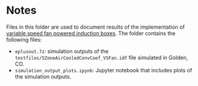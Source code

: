 # Notes
Files in this folder are used to document results of the implementation of [variable speed fan powered induction boxes](https://github.com/NREL/EnergyPlus/pull/10368). The folder contains the following files:
- `eplusout.7z`: simulation outputs of the `testfiles/5ZoneAirCooledConvCoef_VSFan.idf` file simulated in Golden, CO.
- `simulation_output_plots.ipynb`: Jupyter notebook that includes plots of the simulation outputs.